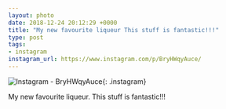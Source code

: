 ```yaml
---
layout: photo
date: 2018-12-24 20:12:29 +0000
title: "My new favourite liqueur This stuff is fantastic!!!"
type: post
tags:
- instagram
instagram_url: https://www.instagram.com/p/BryHWqyAuce/
---
```


![Instagram - BryHWqyAuce](https://colinseymour.co.uk/img/BryHWqyAuce.jpg){: .instagram}

My new favourite liqueur. This stuff is fantastic!!!
